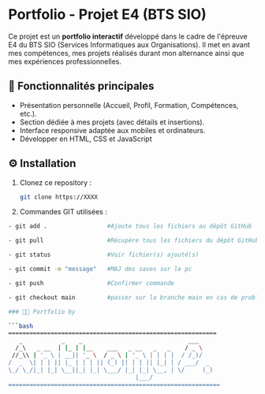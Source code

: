 # Portfolio - Projet E4 (BTS SIO)

Ce projet est un **portfolio interactif** développé dans le cadre de l'épreuve E4 du BTS SIO (Services Informatiques aux Organisations). Il met en avant mes compétences, mes projets réalisés durant mon alternance ainsi que mes expériences professionnelles.

## 🚀 Fonctionnalités principales

- Présentation personnelle (Accueil, Profil, Formation, Compétences, etc.).
- Section dédiée à mes projets (avec détails et insertions).
- Interface responsive adaptée aux mobiles et ordinateurs.
- Développer en HTML, CSS et JavaScript

## ⚙️ Installation

1. Clonez ce repository :
   ```bash
   git clone https://XXXX

2. Commandes GIT utilisées :
  ```bash
- git add .                 #Ajoute tous les fichiers au dépôt GitHub

- git pull                  #Récupère tous les fichiers du dépôt GitHub

- git status                #Voir fichier(s) ajouté(s)

- git commit -m "message"   #MAJ des saves sur le pc

- git push                  #Confirmer commande

- git checkout main         #passer sur la branche main en cas de problèmes

### 🧑‍💻 Portfolio by

  ```bash
 ===========================================================
     _           _    _                              ___    
    /_\   _ __  | |_ | |__    ___   _ __   _   _    / _ \   
   //_\\ | '_ \ | __|| '_ \  / _ \ | '_ \ | | | |  / /_)/   
  /  _  \| | | || |_ | | | || (_) || | | || |_| | / ___/  _ 
  \_/ \_/|_| |_| \__||_| |_| \___/ |_| |_| \__, | \/     (_)
                                      |___/            
============================================================


